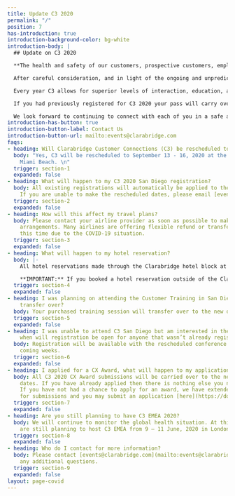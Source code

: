 ```yaml
---
title: Update C3 2020
permalink: "/"
position: 7
has-introduction: true
introduction-background-color: bg-white
introduction-body: |
  ## Update on C3 2020

  **The health and safety of our customers, prospective customers, employees, and partners is our highest priority.**

  After careful consideration, and in light of the ongoing and unpredictable COVID-19 developments, we have come to the decision to cancel C3 2020 for both North America and EMEA. We will continue to move forward with our planning for C3 2021 EMEA, taking place April 27 – 29 at Northumberland in London, and C3 2021 North America, taking place May 16 – 19 at the Fontainebleau in Miami Beach. Rescheduling these events will enable us to provide the experiences that you expect and deserve in a safe environment.

  Every year C3 allows for superior levels of interaction, education, and engagement between peers and with Clarabridge and industry experts. We are planning to recreate those opportunities for connection through multiple avenues. During our Fall 2020 Product Release in October we plan to debut Clarabridge Connections Week where we will launch a set of product announcement videos, a series of masterclasses, and live “talk to Clarabridge experts” sessions, among many other things.

  If you had previously registered for C3 2020 your pass will carry over to C3 2021. We will be sending out additional details around Clarabridge Connections Week taking place in October in the coming weeks, as well as details around C3 2021 over the next several months. For any additional questions please reach out to [events@clarabridge.com](mailto:events@clarabridge.com) for more information.

  We look forward to continuing to connect with each of you in a safe and socially-distant manner.
introduction-has-button: true
introduction-button-label: Contact Us
introduction-button-url: mailto:events@clarabridge.com
faqs:
- heading: Will Clarabridge Customer Connections (C3) be rescheduled to another date?
  body: "Yes, C3 will be rescheduled to September 13 - 16, 2020 at the Fontainebleau
    Miami Beach. \n"
  trigger: section-1
  expanded: false
- heading: What will happen to my C3 2020 San Diego registration?
  body: All existing registrations will automatically be applied to the new C3 date.
    If you are unable to make the rescheduled dates, please email [events@clarabridge.com](mailto:events@clarabridge.com)
  trigger: section-2
  expanded: false
- heading: How will this affect my travel plans?
  body: Please contact your airline provider as soon as possible to make alternative
    arrangements. Many airlines are offering flexible refund or transfer options at
    this time due to the COVID-19 situation.
  trigger: section-3
  expanded: false
- heading: What will happen to my hotel reservation?
  body: |-
    All hotel reservations made through the Clarabridge hotel block at the Hard Rock Hotel San Diego will be cancelled by the hotel. At this time, attendees have not been charged the associated deposit for these reservations. If you have any questions regarding your reservations, please contact the hotel directly 866-751-7625

    **IMPORTANT:** If you booked a hotel reservation outside of the Clarabridge hotel block, it is your responsibility to cancel and confirm the refund status on any deposits paid.
  trigger: section-4
  expanded: false
- heading: I was planning on attending the Customer Training in San Diego, will that
    transfer over?
  body: Your purchased training session will transfer over to the new dates in Miami.
  trigger: section-5
  expanded: false
- heading: I was unable to attend C3 San Diego but am interested in the new dates,
    when will registration be open for anyone that wasn’t already registered?
  body: Registration will be available with the rescheduled conference dates in the
    coming weeks.
  trigger: section-6
  expanded: false
- heading: I applied for a CX Award, what will happen to my application?
  body: All C3 2020 CX Award submissions will be carried over to the new conference
    dates. If you have already applied then there is nothing else you need to do.
    If you have not had a chance to apply for an award, we have extended the deadline
    for submissions and you may submit an application [here](https://docs.google.com/forms/d/e/1FAIpQLSek2purGGNSGsTcee0srKeWwcIhrgAy43p-StmwJS5mCgm9bw/viewform).
  trigger: section-7
  expanded: false
- heading: Are you still planning to have C3 EMEA 2020?
  body: We will continue to monitor the global health situation. At this time, we
    are still planning to host C3 EMEA from 9 – 11 June, 2020 in London.
  trigger: section-8
  expanded: false
- heading: Who do I contact for more information?
  body: Please contact [events@clarabridge.com](mailto:events@clarabridge.com) for
    any additional questions.
  trigger: section-9
  expanded: false
layout: page-covid
---
```


